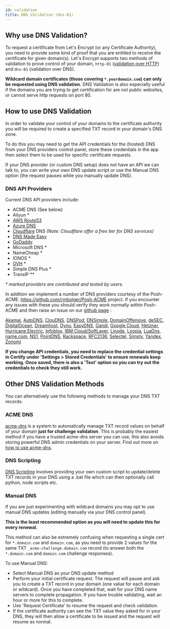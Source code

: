 ```yaml
---
id: validation
title: DNS Validation (dns-01)
---
```


## Why use DNS Validation?
To request a certificate from Let's Encrypt (or any Certificate Authority), you need to provide some kind of proof that you are entitled to receive the certificate for given domain(s). Let's Encrypt supports two methods of validation to prove control of your domain, `http-01` ([validation over HTTP](http-validation.md)) and `dns-01` (validation over DNS). 

**Wildcard domain certificates (those covering `*.yourdomain.com`) can only be requested using DNS validation.** DNS Validation is also especially useful if the domains you are trying to get certification for are not public websites, or cannot serve http requests on port 80.

## How to use DNS Validation

In order to validate your control of your domains to the certificate authority you will be required to create a specified TXT record in your domain's DNS zone.

To do this you may need to get the API credentials for the (hosted) DNS from your DNS providers control panel, store these credentials in the app then select them to be used for specific certificate requests.

If your DNS provider (or custom DNS setup) does not have an API we can talk to, you can write your own DNS update script or use the Manual DNS option (the request pauses while you manually update DNS).

### DNS API Providers

Current DNS API providers include:
- ACME DNS (See below)
- Aliyun &ast;
- [AWS Route53](providers/awsroute53)
- [Azure DNS](providers/azuredns)
- [Cloudflare](providers/cloudflare) DNS *(Note: Cloudflare offer a free tier for DNS services)*
- [DNS Made Easy](providers/dnsmadeeasy) 
- [GoDaddy](providers/godaddy)
- Microsoft DNS &ast;
- NameCheap &ast;
- IONOS &ast;
- [OVH](providers/ovh) &ast;
- Simple DNS Plus &ast;
- TransIP *&ast;

*&ast; marked providers are contributed and tested by users.*

In addition we implement a number of DNS providers courtesy of the Posh-ACME: https://github.com/rmbolger/Posh-ACME project. If you encounter any issues with these you should verify they work normally within Posh-ACME and then raise an issue on our [github page](https://github.com/webprofusion/certify) :

[Akamai](https://github.com/rmbolger/Posh-ACME/blob/master/Posh-ACME/Plugins/Akamai-Readme.md),
[AutoDNS](https://github.com/rmbolger/Posh-ACME/blob/master/Posh-ACME/Plugins/AutoDNS-Readme.md),
[ClouDNS](https://github.com/rmbolger/Posh-ACME/blob/master/Posh-ACME/Plugins/ClouDNS-Readme.md),
[DNSPod](https://github.com/rmbolger/Posh-ACME/blob/master/Posh-ACME/Plugins/DNSPod-Readme.md),
[DNSimple](https://github.com/rmbolger/Posh-ACME/blob/master/Posh-ACME/Plugins/DNSimple-Readme.md),
[DomainOffensive](https://github.com/rmbolger/Posh-ACME/blob/master/Posh-ACME/Plugins/DomainOffensive-Readme.md),
[deSEC](https://github.com/rmbolger/Posh-ACME/blob/master/Posh-ACME/Plugins/DeSEC-Readme.md),
[DigitalOcean](https://github.com/rmbolger/Posh-ACME/blob/master/Posh-ACME/Plugins/DOcean-Readme.md),
[Dreamhost](https://github.com/rmbolger/Posh-ACME/blob/master/Posh-ACME/Plugins/Dreamhost-Readme.md),
[Dynu](https://github.com/rmbolger/Posh-ACME/blob/master/Posh-ACME/Plugins/Dynu-Readme.md),
[EasyDNS](https://github.com/rmbolger/Posh-ACME/blob/master/Posh-ACME/Plugins/EasyDNS-Readme.md),
[Gandi](https://github.com/rmbolger/Posh-ACME/blob/master/Posh-ACME/Plugins/Gandi-Readme.md),
[Google Cloud](https://github.com/rmbolger/Posh-ACME/blob/master/Posh-ACME/Plugins/GCloud-Readme.md),
[Hetzner](https://github.com/rmbolger/Posh-ACME/blob/master/Posh-ACME/Plugins/Hetzner-Readme.md),
[Hurricane Electric](https://github.com/rmbolger/Posh-ACME/blob/master/Posh-ACME/Plugins/HurricaneElectric-Readme.md),
[Infoblox](https://github.com/rmbolger/Posh-ACME/blob/master/Posh-ACME/Plugins/Infoblox-Readme.md),
[IBM Cloud/SoftLayer](https://github.com/rmbolger/Posh-ACME/blob/master/Posh-ACME/Plugins/IBMSoftLayer-Readme.md),
[Linode](https://github.com/rmbolger/Posh-ACME/blob/master/Posh-ACME/Plugins/Linode-Readme.md),
[Loopia](https://github.com/rmbolger/Posh-ACME/blob/master/Posh-ACME/Plugins/Loopia-Readme.md),
[LuaDns](https://github.com/rmbolger/Posh-ACME/blob/master/Posh-ACME/Plugins/LuaDns-Readme.md),
[name.com](https://github.com/rmbolger/Posh-ACME/blob/master/Posh-ACME/Plugins/NameCom-Readme.md),
[NS1](https://github.com/rmbolger/Posh-ACME/blob/master/Posh-ACME/Plugins/NS1-Readme.md),
[PointDNS](https://github.com/rmbolger/Posh-ACME/blob/master/Posh-ACME/Plugins/PointDNS-Readme.md),
[Rackspace](https://github.com/rmbolger/Posh-ACME/blob/master/Posh-ACME/Plugins/Rackspace-Readme.md),
[RFC2136](https://github.com/rmbolger/Posh-ACME/blob/master/Posh-ACME/Plugins/RFC2136-Readme.md),
[Selectel](https://github.com/rmbolger/Posh-ACME/blob/master/Posh-ACME/Plugins/Selectel-Readme.md),
[Simply](https://github.com/rmbolger/Posh-ACME/blob/master/Posh-ACME/Plugins/Simply-Readme.md),
[Yandex](https://github.com/rmbolger/Posh-ACME/blob/master/Posh-ACME/Plugins/Yandex-Readme.md),
[Zonomi](https://github.com/rmbolger/Posh-ACME/blob/master/Posh-ACME/Plugins/Zonomi-Readme.md)

**If you change API credentials, you need to replace the credential settings in Certify under 'Settings > Stored Credentials' to ensure renewals keep working. Once saved, there is also a 'Test' option so you can try out the credentials to check they still work.**

## Other DNS Validation Methods
You can alternatively use the following methods to manage your DNS TXT records:

### ACME DNS 
[acme-dns](https://github.com/joohoi/acme-dns) is a system to automatically manage TXT record values on behalf of your domain **just for challenge validation**. This is probably the easiest method if you have a trusted acme-dns server you can use, this also avoids storing powerful DNS admin credentials on your server. Find out more on [how to use acme-dns](/docs/dns/providers/acme-dns).


### DNS Scripting
[DNS Scripting](providers/scripting) involves providing your own custom script to update/delete TXT records in your DNS using a .bat file which can then optionally call python, node scripts etc.

### Manual DNS 
If you are just experimenting with wildcard domains you may opt to use manual DNS updates (editing manually via your DNS control panel). 

**This is the least recommended option as you will need to update this for every renewal.** 

This method can also be extremely confusing when requesting a single cert for `*.domain.com` and `domain.com`, as you need to provide 2 values for the same TXT `_acme-challenge.domain.com` record (to answer both the `*.domain.com` and `domain.com` challenge responses).

To use Manual DNS:
- Select Manual DNS as your DNS update method
- Perform your initial certificate request. The request will pause and ask you to create a TXT record in your domain (one value for each domain or wildcard). Once you have completed that, wait for your DNS name servers to complete propagation. If you have trouble validating, wait an hour or more for this to complete.
- Use 'Request Certificate' to resume the request and check validation. 
- If the certificate authority can see the TXT value they asked for in your DNS, they will then allow a certificate to be issued and the request will resume as normal.


